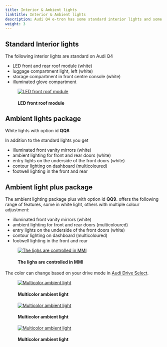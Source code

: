 ```yaml
---
title: Interior & Ambient lights
linktitle: Interior & Ambient lights
description: Audi Q4 e-tron has some standard interior lights and some additional options.
weight: 3
---
```

<!-- markdownlint-disable MD033 -->
## Standard Interior lights

The following interior lights are standard on Audi Q4

- LED front and rear roof module (white)
- luggage compartment light, left (white)
- storage compartment in front centre console (white)
- illuminated glove compartment

<figure>
    <a href="https://media.electrichasgoneaudi.net/multimedia/models/q4-e-tron/interior/lights/standardlights3.jpg">
        <img src="https://media.electrichasgoneaudi.net/multimedia/models/q4-e-tron/interior/lights/standardlights3.jpg"
        alt="LED front roof module" title="LED front roof module">
    </a>
    <figcaption><h4>LED front roof module</h4></figcaption>
</figure>

## Ambient lights package

White lights with option id **QQ8**

In addition to the standard lights you get

- illuminated front vanity mirrors (white)
- ambient lighting for front and rear doors (white)
- entry lights on the underside of the front doors (white)
- contour lighting on dashboard (multicoloured)
- footwell lighting in the front and rear
  
## Ambient light plus package

The ambient lighting package plus with option id **QQ9**. offers the following range of features, some in white light, others with multiple colour adjustment:

- illuminated front vanity mirrors (white)
- ambient lighting for front and rear doors (multicoloured)
- entry lights on the underside of the front doors (white)
- contour lighting on dashboard (multicoloured)
- footwell lighting in the front and rear

<figure>
    <a href="https://media.electrichasgoneaudi.net/multimedia/models/q4-e-tron/interior/lights/ambientligtscontrol.jpg">
        <img src="https://media.electrichasgoneaudi.net/multimedia/models/q4-e-tron/interior/lights/ambientligtscontrols.jpg" 
        alt="The lighs are controlled in MMI" title="The lighs are controlled in MMI">
    </a>
    <figcaption><h4>The lighs are controlled in MMI</h4></figcaption>
</figure>

The color can change based on your drive mode in [Audi Drive Select](/models/q4-e-tron/technology/audidriveselect/).

<figure>
    <a href="https://media.electrichasgoneaudi.net/multimedia/models/q4-e-tron/interior/lights/ambientlight.jpg">
        <img src="https://media.electrichasgoneaudi.net/multimedia/models/q4-e-tron/interior/lights/ambientlights.jpg" 
        alt="Multicolor ambient light" title="Multicolor ambient light">
    </a>
    <figcaption><h4>Multicolor ambient light</h4></figcaption>
</figure>

<figure>
    <a href="https://media.electrichasgoneaudi.net/multimedia/models/q4-e-tron/interior/lights/ambientlight2.jpg">
        <img src="https://media.electrichasgoneaudi.net/multimedia/models/q4-e-tron/interior/lights/ambientlight2s.jpg" 
        alt="Multicolor ambient light" title="Multicolor ambient light">
    </a>
    <figcaption><h4>Multicolor ambient light</h4></figcaption>
</figure>

<figure>
    <a href="https://media.electrichasgoneaudi.net/multimedia/models/q4-e-tron/interior/lights/ambientlight3.jpg">
        <img src="https://media.electrichasgoneaudi.net/multimedia/models/q4-e-tron/interior/lights/ambientlight3s.jpg" 
        alt="Multicolor ambient light" title="Multicolor ambient light">
    </a>
    <figcaption><h4>Multicolor ambient light</h4></figcaption>
</figure>
